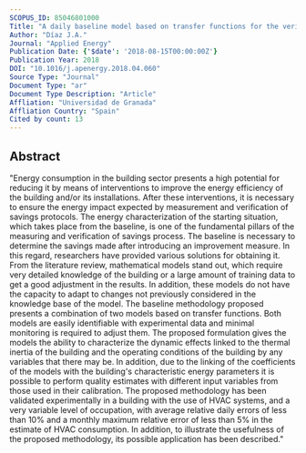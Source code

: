 ```yaml
---
SCOPUS_ID: 85046801000
Title: "A daily baseline model based on transfer functions for the verification of energy saving. A case study of the administration room at the Palacio de la Madraza, Granada"
Author: "Díaz J.A."
Journal: "Applied Energy"
Publication Date: {'$date': '2018-08-15T00:00:00Z'}
Publication Year: 2018
DOI: "10.1016/j.apenergy.2018.04.060"
Source Type: "Journal"
Document Type: "ar"
Document Type Description: "Article"
Affliation: "Universidad de Granada"
Affliation Country: "Spain"
Cited by count: 13
---
```


## Abstract
"Energy consumption in the building sector presents a high potential for reducing it by means of interventions to improve the energy efficiency of the building and/or its installations. After these interventions, it is necessary to ensure the energy impact expected by measurement and verification of savings protocols. The energy characterization of the starting situation, which takes place from the baseline, is one of the fundamental pillars of the measuring and verification of savings process. The baseline is necessary to determine the savings made after introducing an improvement measure. In this regard, researchers have provided various solutions for obtaining it. From the literature review, mathematical models stand out, which require very detailed knowledge of the building or a large amount of training data to get a good adjustment in the results. In addition, these models do not have the capacity to adapt to changes not previously considered in the knowledge base of the model. The baseline methodology proposed presents a combination of two models based on transfer functions. Both models are easily identifiable with experimental data and minimal monitoring is required to adjust them. The proposed formulation gives the models the ability to characterize the dynamic effects linked to the thermal inertia of the building and the operating conditions of the building by any variables that there may be. In addition, due to the linking of the coefficients of the models with the building's characteristic energy parameters it is possible to perform quality estimates with different input variables from those used in their calibration. The proposed methodology has been validated experimentally in a building with the use of HVAC systems, and a very variable level of occupation, with average relative daily errors of less than 10% and a monthly maximum relative error of less than 5% in the estimate of HVAC consumption. In addition, to illustrate the usefulness of the proposed methodology, its possible application has been described."
